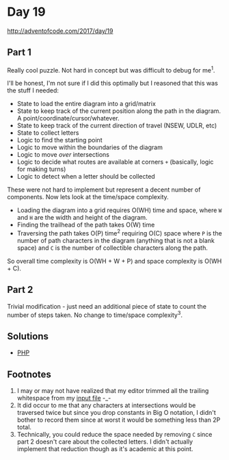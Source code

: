 # Day 19

http://adventofcode.com/2017/day/19

## Part 1

Really cool puzzle. Not hard in concept but was difficult to debug for me<sup>1</sup>.

I'll be honest, I'm not sure if I did this optimally but I reasoned that this was the stuff I needed:

 - State to load the entire diagram into a grid/matrix
 - State to keep track of the current position along the path in the diagram. A point/coordinate/cursor/whatever.
 - State to keep track of the current direction of travel (NSEW, UDLR, etc)
 - State to collect letters
 - Logic to find the starting point
 - Logic to move within the boundaries of the diagram
 - Logic to move *over* intersections
 - Logic to decide what routes are available at corners `+` (basically, logic for making turns)
 - Logic to detect when a letter should be collected
 
These were not hard to implement but represent a decent number of components. Now lets look at the time/space complexity.

 - Loading the diagram into a grid requires O(WH) time and space, where `W` and `H` are the width and height of the
   diagram.
 - Finding the trailhead of the path takes O(W) time
 - Traversing the path takes O(P) time<sup>2</sup> requiring O(C) space where `P` is the number of path characters in the
   diagram (anything that is not a blank space) and `C` is the number of collectible characters along the path.
   
So overall time complexity is O(WH + W + P) and space complexity is O(WH + C).

## Part 2

Trivial modification - just need an additional piece of state to count the number of steps taken. No change to time/space
complexity<sup>3</sup>.

## Solutions

 - [PHP](../../php/src/Solution/Day19Solution.php)
 
## Footnotes

 1. I may or may not have realized that my editor trimmed all the trailing whitespace from my [input file](input.txt) -_-
 2. It did occur to me that any characters at intersections would be traversed twice but since you drop constants in Big
    O notation, I didn't bother to record them since at worst it would be something less than 2P total.
 3. Technically, you could reduce the space needed by removing `C` since part 2 doesn't care about the collected letters.
    I didn't actually implement that reduction though as it's academic at this point.